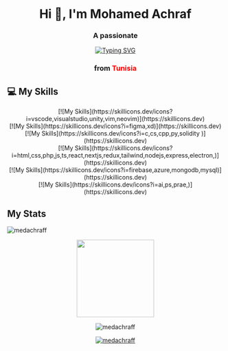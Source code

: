 <h1 align="center">Hi 👋, I'm Mohamed Achraf</h1>

<h3 align="center">A passionate </h3>

<p align="center">
<a href="https://git.io/typing-svg"><img src="https://readme-typing-svg.demolab.com?font=Fira+Code&weight=700&size=30&pause=1000&color=023E8A&center=true&vCenter=true&width=435&lines=Full+Stack+Devoloper;Mobile+Developer" alt="Typing SVG" /></a>
</p>

<h3 align="center">from <font color="red">Tunisia</font> </h3>
<h3  align="center" style="color:red;"></h3>

## 💻 My Skills

<p align="center">
[![My Skills](https://skillicons.dev/icons?i=vscode,visualstudio,unity,vim,neovim)](https://skillicons.dev)</br>
[![My Skills](https://skillicons.dev/icons?i=figma,xd)](https://skillicons.dev)</br>
[![My Skills](https://skillicons.dev/icons?i=c,cs,cpp,py,solidity	)](https://skillicons.dev)</br>
[![My Skills](https://skillicons.dev/icons?i=html,css,php,js,ts,react,nextjs,redux,tailwind,nodejs,express,electron,)](https://skillicons.dev)</br>
[![My Skills](https://skillicons.dev/icons?i=firebase,azure,mongodb,mysql)](https://skillicons.dev)</br>
[![My Skills](https://skillicons.dev/icons?i=ai,ps,prae,)](https://skillicons.dev)</br>
</p>

## My Stats
<p align="center">
  <a href="https://github.com/medachraff" ></a>
  <div align="center">
    <p>&nbsp;<img align="left" src="https://github-readme-stats.vercel.app/api?username=medachraff&show_icons=true&locale=en" alt="medachraff" /></p>
    <img height="180em" src="https://github-readme-stats-eight-theta.vercel.app/api/top-langs/?username=medachraff&layout=compact&langs_count=8&theme=transparent"/>
    <p><img align="center" src="https://github-readme-streak-stats.herokuapp.com/?user=medachraff&" alt="medachraff" /></p>
  </div>
  
</p>






<p align="center"> <a href="https://github.com/ryo-ma/github-profile-trophy"><img src="https://github-profile-trophy.vercel.app/?username=medachraff" alt="medachraff" /></a> </p>






